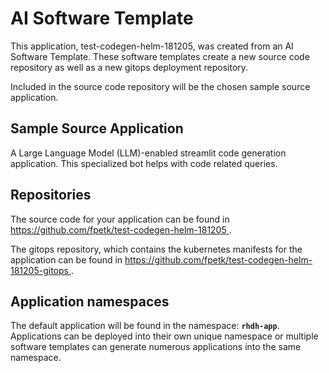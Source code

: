 # AI Software Template

This application, test-codegen-helm-181205, was created from an AI Software Template. These software templates create a new source code repository as well as a new gitops deployment repository.

Included in the source code repository will be the chosen sample source application.

## Sample Source Application

A Large Language Model (LLM)-enabled streamlit code generation application. This specialized bot helps with code related queries.

## Repositories

The source code for your application can be found in [https://github.com/fpetk/test-codegen-helm-181205 ](https://github.com/fpetk/test-codegen-helm-181205 ).
 
The gitops repository, which contains the kubernetes manifests for the application can be found in 
[https://github.com/fpetk/test-codegen-helm-181205-gitops ](https://github.com/fpetk/test-codegen-helm-181205-gitops ). 

## Application namespaces 

The default application will be found in the namespace: **`rhdh-app`**. Applications can be deployed into their own unique namespace or multiple software templates can generate numerous applications into the same namespace.
